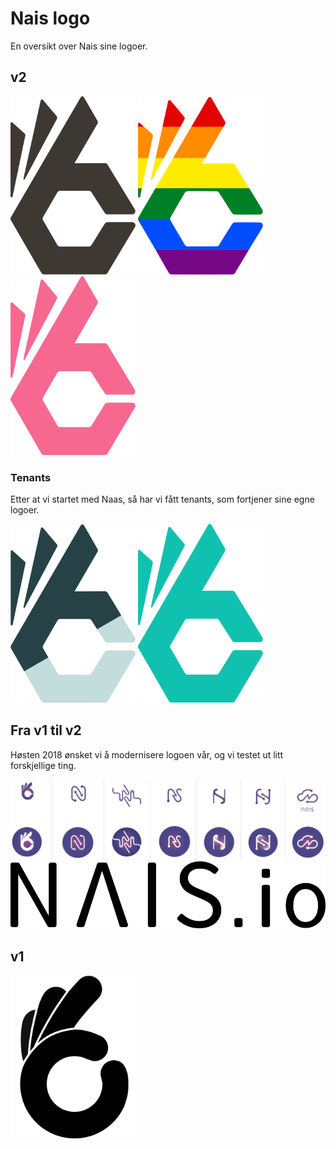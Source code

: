# Nais logo

En oversikt over Nais sine logoer.

## v2

<span>
  <img src="/nais-v2-sort.svg?raw=true" alt="Logo i sort" width="200" />
  <img src="/nais-v2-pride.svg?raw=true" alt="Logo i pride" width="200" />
  <img src="/nais-v2-rosa.svg?raw=true" alt="Logo i rosa" width="200" />
</span>

### Tenants

Etter at vi startet med Naas, så har vi fått tenants, som fortjener sine egne logoer.

<span>
  <img src="/nais-v2-ssb.svg?raw=true" alt="Nais logo for SSB" width="200" />
  <img src="/nais-v2-atil.svg?raw=true" alt="Nais logo for Arbeidstilsynet" width="200" />
</span>

## Fra v1 til v2

Høsten 2018 ønsket vi å modernisere logoen vår, og vi testet ut litt forskjellige ting.

<img src="/nais-v1-til-v2.png?raw=true" alt="Forskjellige varianter av logoen" />

<img src="/nais-vtext.svg?raw=true" alt="Nais.io skrevet med futuristisk font" />

## v1

<img src="/nais-v1-sort.png?raw=true" alt="Første iterasjon av logo i sort" width="200" />
